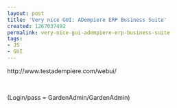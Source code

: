 ```yaml
---
layout: post
title: 'Very nice GUI: ADempiere ERP Business Suite'
created: 1267037492
permalink: very-nice-gui-adempiere-erp-business-suite
tags:
- JS
- GUI
---
```

<p>http://www.testadempiere.com/webui/</p>
<p>&nbsp;</p>
<p>(Login/pass = GardenAdmin/GardenAdmin)</p>
